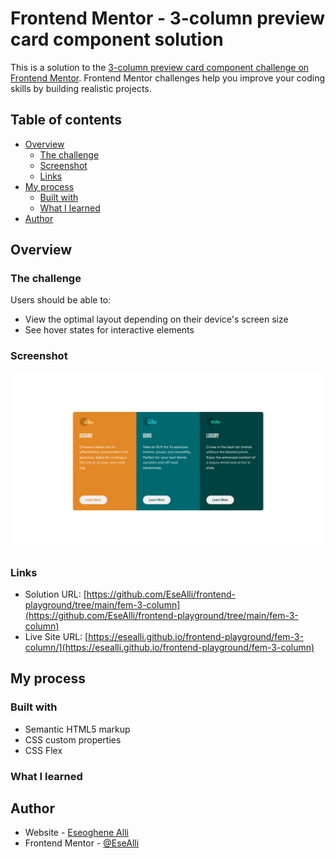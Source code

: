 # Frontend Mentor - 3-column preview card component solution

This is a solution to the [3-column preview card component challenge on Frontend Mentor](https://www.frontendmentor.io/challenges/3column-preview-card-component-pH92eAR2-). Frontend Mentor challenges help you improve your coding skills by building realistic projects.

## Table of contents

- [Overview](#overview)
  - [The challenge](#the-challenge)
  - [Screenshot](#screenshot)
  - [Links](#links)
- [My process](#my-process)
  - [Built with](#built-with)
  - [What I learned](#what-i-learned)
- [Author](#author)

## Overview

### The challenge

Users should be able to:

- View the optimal layout depending on their device's screen size
- See hover states for interactive elements

### Screenshot

![](./screenshot.PNG)

### Links

- Solution URL: [https://github.com/EseAlli/frontend-playground/tree/main/fem-3-column](https://github.com/EseAlli/frontend-playground/tree/main/fem-3-column)
- Live Site URL: [https://esealli.github.io/frontend-playground/fem-3-column/](https://esealli.github.io/frontend-playground/fem-3-column)

## My process

### Built with

- Semantic HTML5 markup
- CSS custom properties
- CSS Flex

### What I learned

## Author

- Website - [Eseoghene Alli](https://esealli.github.io/)
- Frontend Mentor - [@EseAlli](https://www.frontendmentor.io/profile/EseAlli)
